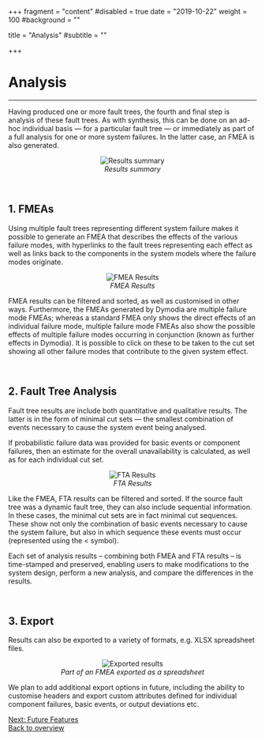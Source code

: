 +++
fragment = "content"
#disabled = true
date = "2019-10-22"
weight = 100
#background = ""

title = "Analysis"
#subtitle = ""


  
+++

Analysis
============
---  

Having produced one or more fault trees, the fourth and final step is analysis of these fault trees. As with synthesis, this can be done on an ad-hoc individual basis — for a particular fault tree — or immediately as part of a full analysis for one or more system failures. In the latter case, an FMEA is also generated.

<p align="center">
	<img src="/images/results_summary.PNG" alt="Results summary"/>
	<br>	
	<i>Results summary</i>
</p>

<br>

## 1. FMEAs
Using multiple fault trees representing different system failure makes it possible to generate an FMEA that describes the effects of the various failure modes, with hyperlinks to the fault trees representing each effect as well as links back to the components in the system models where the failure modes originate.

<p align="center">
	<img src="/images/fmea_results.PNG" alt="FMEA Results"/>
	<br>	
	<i>FMEA Results</i>
</p>

FMEA results can be filtered and sorted, as well as customised in other ways. Furthermore, the FMEAs generated by Dymodia are multiple failure mode FMEAs; whereas a standard FMEA only shows the direct effects of an individual failure mode, multiple failure mode FMEAs also show the possible effects of multiple failure modes occurring in conjunction (known as further effects in Dymodia). It is possible to click on these to be taken to the cut set showing all other failure modes that contribute to the given system effect.

<br>

## 2. Fault Tree Analysis
Fault tree results are include both quantitative and qualitative results. The latter is in the form of minimal cut sets — the smallest combination of events necessary to cause the system event being analysed. 

If probabilistic failure data was provided for basic events or component failures, then an estimate for the overall unavailability is calculated, as well as for each individual cut set.

<p align="center">
	<img src="/images/fta_results.PNG" alt="FTA Results"/>
	<br>	
	<i>FTA Results</i>
</p>

Like the FMEA, FTA results can be filtered and sorted. If the source fault tree was a dynamic fault tree, they can also include sequential information. In these cases, the minimal cut sets are in fact minimal cut sequences. These show not only the combination of basic events necessary to cause the system failure, but also in which sequence these events must occur (represented using the < symbol).

Each set of analysis results – combining both FMEA and FTA results – is time-stamped and preserved, enabling users to make modifications to the system design, perform a new analysis, and compare the differences in the results. 

<br>

## 3. Export
Results can also be exported to a variety of formats, e.g. XLSX spreadsheet files.

<p align="center">
	<img src="/images/excel.PNG" alt="Exported results"/>
	<br>	
	<i>Part of an FMEA exported as a spreadsheet</i>
</p>

We plan to add additional export options in future, including the ability to customise headers and export custom attributes defined for individual component failures, basic events, or output deviations etc.

[Next: Future Features](/future)
<br>
[Back to overview](/dymodia)

